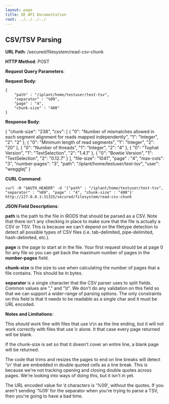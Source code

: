 ```yaml
---
layout: page
title: DE API Documentation
root: ../../../../
---
```


CSV/TSV Parsing
-------------------------

__URL Path__: /secured/filesystem/read-csv-chunk

__HTTP Method__: POST

__Request Query Parameters__:

__Request Body__:

    {
        "path" : "/iplant/home/testuser/test-tsv",
        "separator" : "%09",
        "page" : "4",
        "chunk-size" : "400"
    }

__Response Body__:

{
    "chunk-size": "238",
    "csv": [
        {
            "0": "Number of mismatches allowed in each segment alignment for reads mapped independently",
            "1": "Integer",
            "2": "2"
        },
        {
            "0": "Minimum length of read segments",
            "1": "Integer",
            "2": "20"
        },
        {
            "0": "Number of threads",
            "1": "Integer",
            "2": "4"
        },
        {
            "0": "Tophat Version",
            "1": "TextSelection",
            "2": "1.4.1"
        },
        {
            "0": "Bowtie Version",
            "1": "TextSelection",
            "2": "0.12.7"
        }
    ],
    "file-size": "1041",
    "page" : "4",
    "max-cols": "3",
    "number-pages": "3",
    "path": "/iplant/home/testuser/test-tsv",
    "user": "wregglej"
}

__CURL Command__:

    curl -H "$AUTH_HEADER" -d '{"path" : "/iplant/home/testuser/test-tsv", "separator" : "%09", "page" : "4", "chunk-size" : "400"}' http://127.0.0.1:31325/secured/filesystem/read-csv-chunk

__JSON Field Descriptions__:

__path__ is the path to the file in iRODS that should be parsed as a CSV. Note that there isn't any checking in place to make sure that the file is actually a CSV or TSV. This is because we can't depend on the filetype detection to detect all possible types of CSV files (i.e. tab-delimited, pipe-delimited, hash-delimited, etc.).

__page__ is the page to start at in the file. Your first request should be at page 0 for any file so you can get back the maximum number of pages in the __number-pages__ field.

__chunk-size__ is the size to use when calculating the number of pages that a file contains. This should be in bytes.

__separator__ is a single character that the CSV parser uses to split fields. Common values are "," and "\t". We don't do any validation on this field so that we can support a wider-range of parsing options. The only constraints on this field is that it needs to be readable as a single char and it must be URL encoded.

__Notes and Limitations__:

This *should* work fine with files that use \r\n as the line ending, but it will not work correctly with files that use \r alone. It that case every page returned will be blank.

If the chunk-size is set so that it doesn't cover an entire line, a blank page will be returned.

The code that trims and resizes the pages to end on line breaks will detect '\n' that are embedded in double quoted cells as a line break. This is because we're not tracking opening and closing double quotes across pages. We're looking into ways of doing this, but it isn't in yet.

The URL encoded value for \t characters is '%09', without the quotes. If you aren't sending '%09' for the separator when you're trying to parse a TSV, then you're going to have a bad time.

